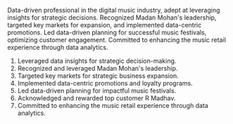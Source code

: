 Data-driven professional in the digital music industry, adept at leveraging insights for strategic decisions. Recognized Madan Mohan's leadership, targeted key markets for expansion, and implemented data-centric promotions. Led data-driven planning for successful music festivals, optimizing customer engagement. Committed to enhancing the music retail experience through data analytics.

1) Leveraged data insights for strategic decision-making.
2) Recognized and leveraged Madan Mohan's leadership.
3) Targeted key markets for strategic business expansion.
4) Implemented data-centric promotions and loyalty programs.
5) Led data-driven planning for impactful music festivals.
6) Acknowledged and rewarded top customer R Madhav.
7) Committed to enhancing the music retail experience through data analytics.

